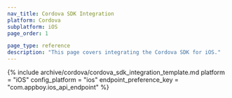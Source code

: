 ```yaml
---
nav_title: Cordova SDK Integration
platform: Cordova
subplatform: iOS
page_order: 1

page_type: reference
description: "This page covers integrating the Cordova SDK for iOS."
---
```


{% include archive/cordova/cordova_sdk_integration_template.md
    platform = "iOS"
    config_platform = "ios"
    endpoint_preference_key = "com.appboy.ios_api_endpoint"
%}

